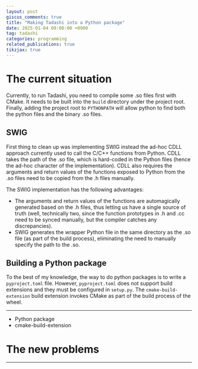 ```yaml
---
layout: post
giscus_comments: true
title: "Making Tadashi into a Python package"
date: 2025-01-04 09:00:00 +0900
tag: tadashi
categories: programming
related_publications: true
tikzjax: true
---
```



# The current situation

Currently, to run Tadashi, you need to compile some .so files first
with CMake. It needs to be built into the `build` directory under the
project root. Finally, adding the project root to `PYTHONPATH` will
allow python to find both the python files and the binary .so files.

## SWIG

First thing to clean up was implementing SWIG instead the ad-hoc CDLL
approach currently used to call the C/C++ functions from Python. CDLL
takes the path of the .so file, which is hard-coded in the Python
files (hence the ad-hoc character of the implementation). CDLL also
requires the arguments and return values of the functions exposed to
Python from the .so files need to be copied from the .h files manually.

The SWIG implementation has the following advantages:

- The arguments and return values of the functions are automagically
  generated based on the .h files, thus letting us have a single
  source of truth (well, technically two, since the function
  prototypes in .h and .cc need to be synced manually, but the
  compiler catches any discrepancies).
- SWIG generates the wrapper Python file in the same directory as the
  .so file (as part of the build process), eliminating the need to
  manually specify the path to the .so.

## Building a Python package

To the best of my knowledge, the way to do python packages is to write
a `pyproject.toml` file. However, `pyproject.toml` does not support
build extensions and they must be configured in `setup.py`.  The
`cmake-build-extension` build extension invokes CMake as part of the
build process of the wheel.

---

- Python package
- cmake-build-extension

# The new problems

---
